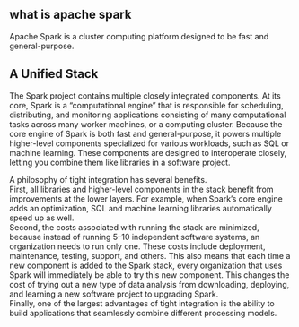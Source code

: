 ## what is apache spark

Apache Spark is a cluster computing platform designed to be fast and general-purpose.  

## A Unified Stack

The Spark project contains multiple closely integrated components. At its core,
Spark is a “computational engine” that is responsible for scheduling,
distributing, and monitoring applications consisting of many computational
tasks across many worker machines, or a computing cluster. Because the core
engine of Spark is both fast and general-purpose, it powers multiple
higher-level components specialized for various workloads, such as SQL or
machine learning. These components are designed to interoperate closely, letting
you combine them like libraries in a software project.

A philosophy of tight integration has several benefits.  
First, all libraries and higher-level components in the stack benefit from improvements at the lower
layers. For example, when Spark’s core engine adds an optimization, SQL and
machine learning libraries automatically speed up as well.   
Second, the costs associated with running the stack are minimized, because instead of running 5–10
independent software systems, an organization needs to run only one. These costs
include deployment, maintenance, testing, support, and others. This also means
that each time a new component is added to the Spark stack, every organization
that uses Spark will immediately be able to try this new component. This changes
the cost of trying out a new type of data analysis from downloading, deploying,
and learning a new software project to upgrading Spark.   
Finally, one of the largest advantages of tight integration is the ability to
build applications that seamlessly combine different processing models.

